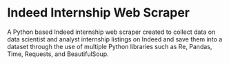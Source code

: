 # Indeed Internship Web Scraper
A Python based Indeed internship web scraper created to collect data on data scientist and analyst internship listings on Indeed and save them into a dataset through the use of multiple Python libraries such as Re, Pandas, Time, Requests, and BeautifulSoup.
